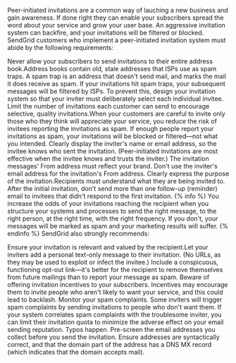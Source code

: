 

Peer-initiated invitations are a common way of lauching a new business and gain awareness. If done right they can enable your subscribers spread the word about your service and grow your user base. An aggressive invitation system can backfire, and your invitations will be filtered or blocked. SendGrid customers who implement a peer-initiated invitation system must abide by the following requirements:

Never allow your subscribers to send invitations to their entire address book.Address books contain old, stale addresses that ISPs use as spam traps. A spam trap is an address that doesn't send mail, and marks the mail it does receive as spam. If your invitations hit spam traps, your subsequent messages will be filtered by ISPs. To prevent this, design your invitation system so that your inviter must deliberately select each individual invitee.
Limit the number of invitations each customer can send to encourage selective, quality invitations.When your customers are careful to invite only those who they think will appreciate your service, you reduce the risk of invitees reporting the invitations as spam. If enough people report your invitations as spam, your invitations will be blocked or filtered—not what you intended.
Clearly display the inviter's name or email address, so the invitee knows who sent the invitation. (Peer-initiated invitations are most effective when the invitee knows and trusts the inviter.)
The invitation messages' From address must reflect your brand. Don't use the inviter's email address for the invitation's From address.
Clearly express the purpose of the invitation.Recipients must understand what they are being invited to.
After the initial invitation, don't send more than one follow-up (reminder) email to invitees that didn't respond to the first invitation.
{% info %} You increase the odds of your invitations reaching the recipient when you structure your systems and processes to send the right message, to the right person, at the right time, with the right frequency. If you don't, your messages will be marked as spam and your marketing results will suffer. {% endinfo %} SendGrid also strongly recommends:

Ensure your invitation is relevant and valued by the recipient.Let your inviters add a personal text-only message to their invitation. (No URLs, as they may be used to exploit or infect the invitee.)
Include a conspicuous, functioning opt-out link—it's better for the recipient to remove themselves from future mailings than to report your message as spam.
Beware of offering invitation incentives to your subscribers. Incentives may encourage them to invite people who aren't likely to want your service, and this could lead to backlash.
Monitor your spam complaints. Some inviters will trigger spam complaints by sending invitations to people who don't want them. If your system correlates spam complaints with the troublesome inviter, you can limit their invitation quota to minimize the adverse effect on your email sending reputation.
Typos happen. Pre-screen the email addresses you collect before you send the invitation. Ensure addresses are syntactically correct, and that the domain part of the address has a DNS MX record (which indicates that the domain accepts mail).


